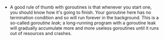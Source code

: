 - A good rule of thumb with goroutines is that whenever you start one, you should know how it's going to finish. Your goroutine here has no termination condition and so will run forever in the background. This is a so-called _goroutine leak_; a long-running program with a goroutine leak will gradually accumulate more and more useless goroutines until it runs out of resources and crashes.
